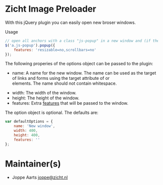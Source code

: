 # Zicht Image Preloader

With this jQuery plugin you can easily open new broser windows.

Usage

```javascript
// open all anchors with a class "js-popup" in a new window and (if the browser supports it) disable resizing and scrolling
$('a.js-popup').popup({
    features: 'resizable=no,scrollbars=no'
});
```

The following properies of the options object can be passed to the plugin:

- name: A name for the new window. The name can be used as the target of links and forms using the target attribute of <a> or <form> elements. The name should not contain whitespace.
- width: The width of the window.
- height: The height of the window.
- features: Extra [features](https://developer.mozilla.org/en-US/docs/Web/API/Window/open#Position_and_size_features) that will be passed to the window.

The option object is optional. The defaults are:

```javascript
var defaultOptions = {
    name: 'New window',
    width: 400,
    height: 400,
    features: ''
};
```

# Maintainer(s)
* Joppe Aarts <joppe@zicht.nl>
